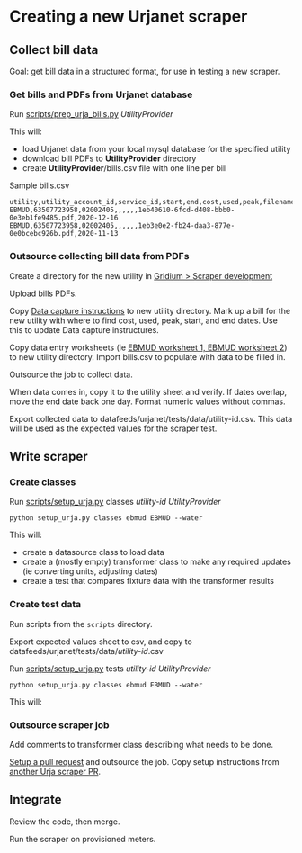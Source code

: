 # Creating a new Urjanet scraper

## Collect bill data

Goal: get bill data in a structured format, for use in testing a new scraper.

### Get bills and PDFs from Urjanet database

Run [scripts/prep_urja_bills.py](../scripts/prep_urja_bills.py) *UtilityProvider*

This will:

  - load Urjanet data from your local mysql database for the specified utility
  - download bill PDFs to **UtilityProvider** directory
  - create **UtilityProvider**/bills.csv file with one line per bill

Sample bills.csv

    utility,utility_account_id,service_id,start,end,cost,used,peak,filename,statement
    EBMUD,63507723958,02002405,,,,,,1eb40610-6fcd-d408-bbb0-0e3eb1fe9485.pdf,2020-12-16
    EBMUD,63507723958,02002405,,,,,,1eb3e0e2-fb24-daa3-877e-0e0bcebc926b.pdf,2020-11-13

### Outsource collecting bill data from PDFs

Create a directory for the new utility in
[Gridium > Scraper development](https://drive.google.com/drive/u/0/folders/1Ze-ByPO9-331IYaWyXoZpTN_rDzbyUem)

Upload bills PDFs.

Copy [Data capture instructions](https://docs.google.com/document/d/1k_H6NvkpA8uLljpm9EG4oTCTk9DEGLXzPthOX8EbV6I/edit)
to new utility directory. Mark up a bill for the new utility with where to find
cost, used, peak, start, and end dates. Use this to update Data capture instructures.

Copy data entry worksheets (ie [EBMUD worksheet 1, EBMUD worksheet 2](https://drive.google.com/drive/folders/10zMqgJnAMGagDF65hEx35Qe7BCi9bZhm)) to new utility directory.
Import bills.csv to populate with data to be filled in.

Outsource the job to collect data.

When data comes in, copy it to the utility sheet and verify. If dates overlap, move the end date back one day.
Format numeric values without commas.

Export collected data to datafeeds/urjanet/tests/data/utility-id.csv. This data will be used as the
expected values for the scraper test.

## Write scraper

### Create classes

Run [scripts/setup_urja.py](../scripts/setup_urja.py) classes *utility-id* *UtilityProvider*

    python setup_urja.py classes ebmud EBMUD --water

This will:
  - create a datasource class to load data
  - create a (mostly empty) transformer class to make any required updates (ie converting units, adjusting dates)
  - create a test that compares fixture data with the transformer results

### Create test data

Run scripts from the `scripts` directory.

Export expected values sheet to csv, and copy to datafeeds/urjanet/tests/data/*utility-id*.csv

Run [scripts/setup_urja.py](../scripts/setup_urja.py) tests *utility-id* *UtilityProvider*

    python setup_urja.py classes ebmud EBMUD --water

This will:
### Outsource scraper job

Add comments to transformer class describing what needs to be done.

[Setup a pull request](contractors.md) and outsource the job. Copy setup instructions from
[another Urja scraper PR](https://github.com/Gridium/datafeeds-shared/pull/24).

## Integrate

Review the code, then merge.

Run the scraper on provisioned meters.

